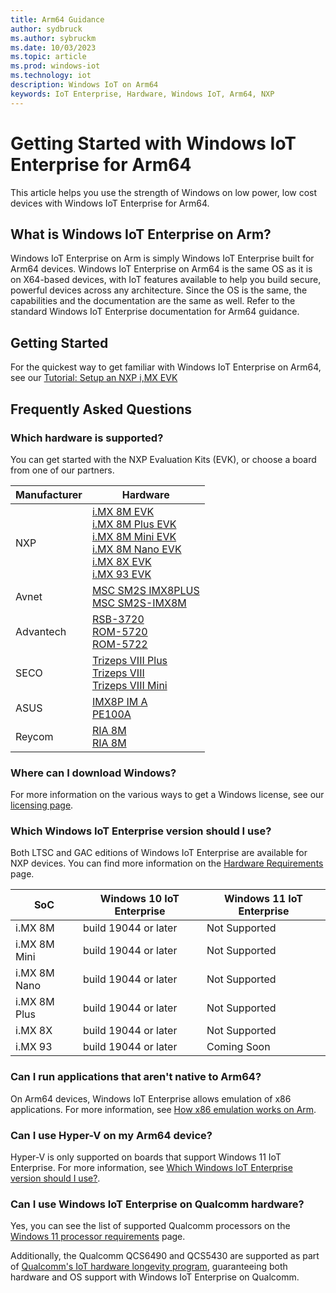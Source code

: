 ```yaml
---
title: Arm64 Guidance
author: sydbruck
ms.author: sybruckm
ms.date: 10/03/2023
ms.topic: article
ms.prod: windows-iot
ms.technology: iot
description: Windows IoT on Arm64
keywords: IoT Enterprise, Hardware, Windows IoT, Arm64, NXP
---
```


# Getting Started with Windows IoT Enterprise for Arm64

This article helps you use the strength of Windows on low power, low cost devices with Windows IoT Enterprise for Arm64.

## What is Windows IoT Enterprise on Arm?

Windows IoT Enterprise on Arm is simply Windows IoT Enterprise built for Arm64 devices. Windows IoT Enterprise on Arm64 is the same OS as it is on X64-based devices, with IoT features available to help you build secure, powerful devices across any architecture. Since the OS is the same, the capabilities and the documentation are the same as well. Refer to the standard Windows IoT Enterprise documentation for Arm64 guidance.

## Getting Started

For the quickest way to get familiar with Windows IoT Enterprise on Arm64, see our [Tutorial: Setup an NXP i,MX EVK](../Tutorials/Win10-NXP-iMX.md)

## Frequently Asked Questions

### Which hardware is supported?

You can get started with the NXP Evaluation Kits (EVK), or choose a board from one of our partners.

|Manufacturer|Hardware  |
|-|---------|
|NXP|[i.MX 8M EVK](https://www.nxp.com/design/development-boards/i-mx-evaluation-and-development-boards/evaluation-kit-for-the-i-mx-8m-applications-processor:MCIMX8M-EVK)<br> [i.MX 8M Plus EVK](https://www.nxp.com/design/development-boards/i-mx-evaluation-and-development-boards/evaluation-kit-for-the-i-mx-8m-plus-applications-processor:8MPLUSLPD4-EVK)<br>[i.MX 8M Mini EVK](https://www.nxp.com/design/development-boards/i-mx-evaluation-and-development-boards/evaluation-kit-for-the-i-mx-8m-mini-applications-processor:8MMINILPD4-EVK)<br> [i.MX 8M Nano EVK](https://www.nxp.com/design/development-boards/i-mx-evaluation-and-development-boards/evaluation-kit-for-the-i-mx-8m-nano-applications-processor:8MNANOD4-EVK)<br> [i.MX 8X EVK](https://www.nxp.com/products/processors-and-microcontrollers/arm-processors/i-mx-applications-processors/i-mx-8-applications-processors/i-mx-8x-family-arm-cortex-a35-3d-graphics-4k-video-dsp-error-correcting-code-on-ddr:i.MX8X)<br> [i.MX 93 EVK](https://www.nxp.com/products/processors-and-microcontrollers/arm-processors/i-mx-applications-processors/i-mx-9-processors/i-mx-93-applications-processor-family-arm-cortex-a55-ml-acceleration-power-efficient-mpu:i.MX93)|
|Avnet|[MSC SM2S IMX8PLUS](https://embedded.avnet.com/product/msc-sm2s-imx8plus/)<br> [MSC SM2S-IMX8M](https://embedded.avnet.com/product/msc-sm2s-imx8m/)    |
|Advantech|[RSB-3720](https://www.advantech.com/en/products/single_board_computer/rsb-3720/mod_d2f1b0bc-650b-449a-8ef7-b65ce4f69949)<br> [ROM-5720](https://www.advantech.com/en/products/computer-on-module/rom-5720/mod_4fbfe9fa-f5b2-4ba8-940e-e47585ad0fef)<br> [ROM-5722](https://www.advantech.com/en/products/computer-on-module/rom-5722/mod_11aa0c77-868e-4014-8151-ac7a7a1c5c1b)     |
|SECO|[Trizeps VIII Plus](https://edge.seco.com/usa/trizeps-viii-plus.html)<br> [Trizeps VIII](https://edge.seco.com/usa/trizeps-viii.html)<br> [Trizeps VIII Mini](https://edge.seco.com/usa/trizeps-viii-mini.html)     |
|ASUS|[IMX8P IM A](https://www.asus.com/us/site/IOT/#!/products/single-board-computer/IMX8P-IM-A)<br> [PE100A](https://iot.asus.com/products/intelligent-edge-computer/PE100A/)     |
|Reycom|[RIA 8M](https://www.reycom.swiss/oem-hardware/ria-8m/)<br> [RIA 8M](https://www.reycom.swiss/oem-hardware/ria-8mplus/)|

### Where can I download Windows?

For more information on the various ways to get a Windows license, see our [licensing page](../Commercialization/Licensing.md).

### Which Windows IoT Enterprise version should I use?

Both LTSC and GAC editions of Windows IoT Enterprise are available for NXP devices. You can find more information on the [Hardware Requirements](Hardware_Requirements.md) page.

|SoC  |Windows 10 IoT Enterprise  |Windows 11 IoT Enterprise  |
|---------|---------|---------|
|i.MX 8M      |    build 19044 or later     |    Not Supported    |
|i.MX 8M Mini |    build 19044 or later     |    Not Supported    |
|i.MX 8M Nano |    build 19044 or later     |    Not Supported    |
|i.MX 8M Plus |    build 19044 or later     |    Not Supported    |
|i.MX 8X      |    build 19044 or later     |    Not Supported    |
|i.MX 93      |    build 19044 or later     |    Coming Soon      |

### Can I run applications that aren't native to Arm64?

On Arm64 devices, Windows IoT Enterprise allows emulation of x86 applications. For more information, see [How x86 emulation works on Arm](/windows/arm/apps-on-arm-x86-emulation).

### Can I use Hyper-V on my Arm64 device?

Hyper-V is only supported on boards that support Windows 11 IoT Enterprise. For more information, see [Which Windows IoT Enterprise version should I use?](#which-windows-iot-enterprise-version-should-i-use).

### Can I use Windows IoT Enterprise on Qualcomm hardware?

Yes, you can see the list of supported Qualcomm processors on the [Windows 11 processor requirements](/windows-hardware/design/minimum/supported/windows-11-22h2-supported-qualcomm-processors) page.

Additionally, the Qualcomm QCS6490 and QCS5430 are supported as part of [Qualcomm's IoT hardware longevity program](https://www.qualcomm.com/products/product-longevity-program), guaranteeing both hardware and OS support with Windows IoT Enterprise on Qualcomm.
